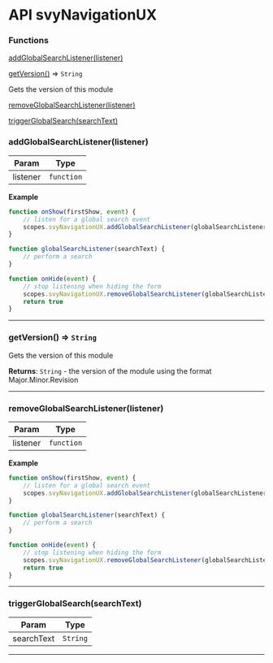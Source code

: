 # API svyNavigationUX

### Functions

[addGlobalSearchListener(listener)](api-svynavigationux.md#addglobalsearchlistener-listener)

[getVersion()](api-svynavigationux.md#getversion-string) ⇒ `String`

Gets the version of this module

[removeGlobalSearchListener(listener)](api-svynavigationux.md#removeglobalsearchlistener-listener)

[triggerGlobalSearch(searchText)](api-svynavigationux.md#triggerglobalsearch-searchtext)

### addGlobalSearchListener(listener)

| Param    | Type       |
| -------- | ---------- |
| listener | `function` |

**Example**

```js
function onShow(firstShow, event) {
	// listen for a global search event
	scopes.svyNavigationUX.addGlobalSearchListener(globalSearchListener);
}

function globalSearchListener(searchText) {
	// perform a search
}

function onHide(event) {
	// stop listening when hiding the form
	scopes.svyNavigationUX.removeGlobalSearchListener(globalSearchListener)
	return true
}
```

***

### getVersion() ⇒ `String`

Gets the version of this module

**Returns**: `String` - the version of the module using the format Major.Minor.Revision

***

### removeGlobalSearchListener(listener)

| Param    | Type       |
| -------- | ---------- |
| listener | `function` |

**Example**

```js
function onShow(firstShow, event) {
	// listen for a global search event
	scopes.svyNavigationUX.addGlobalSearchListener(globalSearchListener);
}

function globalSearchListener(searchText) {
	// perform a search
}

function onHide(event) {
	// stop listening when hiding the form
	scopes.svyNavigationUX.removeGlobalSearchListener(globalSearchListener)
	return true
}
```

***

### triggerGlobalSearch(searchText)

| Param      | Type     |
| ---------- | -------- |
| searchText | `String` |

***
